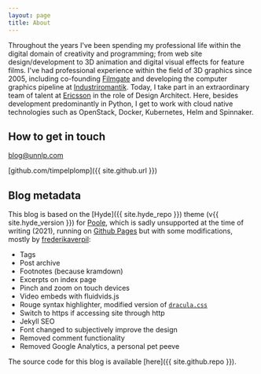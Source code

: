 ```yaml
---
layout: page
title: About
---
```


Throughout the years I've been spending my professional life within the digital domain of creativity and programming; from web site design/development to 3D animation and digital visual effects for feature films. I've had professional experience within the field of 3D graphics since 2005, including co-founding [Filmgate](http://www.filmgate.se) and developing the computer graphics pipeline at [Industriromantik](http://www.industriromantik.se). Today, I take part in an extraordinary team of talent at [Ericsson](https://www.ericsson.com) in the role of Design Architect. Here, besides development predominantly in Python, I get to work with cloud native technologies such as OpenStack, Docker, Kubernetes, Helm and Spinnaker.

## How to get in touch

blog@unnlp.com
  
[github.com/timpelplomp]({{ site.github.url }})  


## Blog metadata

This blog is based on the [Hyde]({{ site.hyde_repo }}) theme (v{{ site.hyde_version }}) for [Poole](http://getpoole.com), which is sadly unsupported at the time of writing (2021), running on [Github Pages](https://pages.github.com) but with some modifications, mostly by [frederikaverpil](fredrikaverpil/fredrikaverpil.github.io):

- Tags
- Post archive
- Footnotes (because kramdown)
- Excerpts on index page
- Pinch and zoom on touch devices
- Video embeds with fluidvids.js
- Rouge syntax highlighter, modified version of [`dracula.css`](https://github.com/dracula/pygments)
- Switch to https if accessing site through http
- Jekyll SEO
- Font changed to subjectively improve the design
- Removed comment functionality
- Removed Google Analytics, a personal pet peeve

The source code for this blog is available [here]({{ site.github.repo }}).
